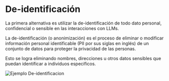 # De-identificación

La primera alternativa es utilizar la de-identificación de todo dato personal, confidencial o sensible en las interacciones con LLMs.

La de-identificación (o anonimización) es el proceso de eliminar o modificar información personal identificable (PII por sus siglas en inglés) de un conjunto de datos para proteger la privacidad de las personas. 

Esto se logra eliminando nombres, direcciones u otros datos sensibles que puedan identificar a individuos específicos. 

![Ejemplo De-identificacion](https://github.com/LIDR-academy/AI4Devs-privacy/blob/main/privacy-ai-course/de-identificacion/res/01_deidentification.jpg?raw=true)

